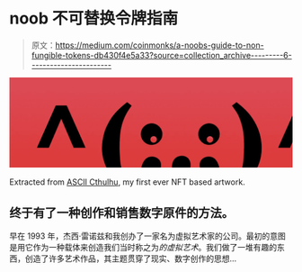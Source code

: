 # noob 不可替换令牌指南

> 原文：<https://medium.com/coinmonks/a-noobs-guide-to-non-fungible-tokens-db430f4e5a33?source=collection_archive---------6----------------------->

![](img/4d510a6f99080eb10f57987203b3809f.png)

Extracted from [ASCII Cthulhu](https://opensea.io/collection/ascii-cthulhu), my first ever NFT based artwork.

## 终于有了一种创作和销售数字原件的方法。

早在 1993 年，杰西·雷诺兹和我创办了一家名为虚拟艺术家的公司。最初的意图是用它作为一种载体来创造我们当时称之为*的虚拟艺术*。我们做了一堆有趣的东西，创造了许多艺术作品，其主题贯穿了现实、数字创作的思想…